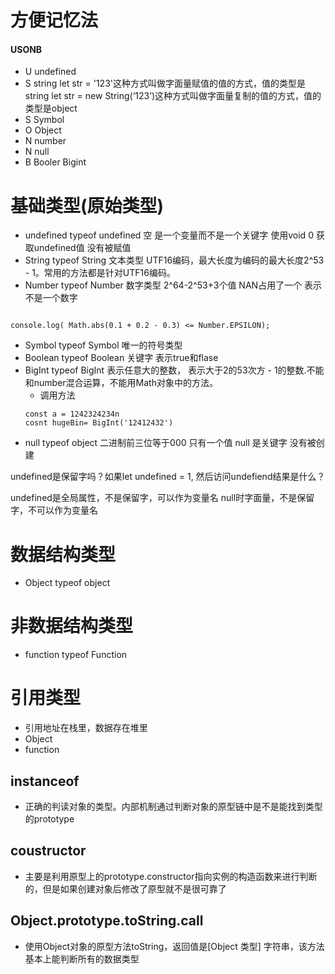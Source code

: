 # 方便记忆法

#### USONB

* U undefined
* S string
    let str = '123'这种方式叫做字面量赋值的值的方式，值的类型是string
    let str = new String(‘123’)这种方式叫做字面量复制的值的方式，值的类型是object
* S Symbol
* O Object
* N number 
* N null
* B Booler Bigint

# 基础类型(原始类型)
* undefined  typeof  undefined  空 是一个变量而不是一个关键字  使用void 0 获取undefined值  没有被赋值
* String     typeof  String   文本类型 UTF16编码，最大长度为编码的最大长度2^53 - 1。常用的方法都是针对UTF16编码。
* Number     typeof  Number   数字类型 2^64-2^53+3个值 NAN占用了一个 表示不是一个数字
```

console.log( Math.abs(0.1 + 0.2 - 0.3) <= Number.EPSILON);
```
* Symbol     typeof  Symbol   唯一的符号类型
* Boolean    typeof  Boolean  关键字 表示true和flase
* BigInt     typeof  BigInt   表示任意大的整数， 表示大于2的53次方 - 1的整数.不能和number混合运算，不能用Math对象中的方法。
    - 调用方法 
    ```
    const a = 1242324234n
    cosnt hugeBin= BigInt('12412432')
    ```
* null       typeof  object   二进制前三位等于000 只有一个值 null  是关键字  没有被创建

undefined是保留字吗？如果let undefined = 1, 然后访问undefiend结果是什么？

undefined是全局属性，不是保留字，可以作为变量名
null时字面量，不是保留字，不可以作为变量名

# 数据结构类型

* Object     typeof  object

# 非数据结构类型

* function   typeof  Function


# 引用类型
* 引用地址在栈里，数据存在堆里
* Object
* function


## instanceof 
* 正确的判读对象的类型。内部机制通过判断对象的原型链中是不是能找到类型的prototype

## coustructor
* 主要是利用原型上的prototype.constructor指向实例的构造函数来进行判断的，但是如果创建对象后修改了原型就不是很可靠了

## Object.prototype.toString.call
* 使用Object对象的原型方法toString，返回值是[Object 类型] 字符串，该方法基本上能判断所有的数据类型

